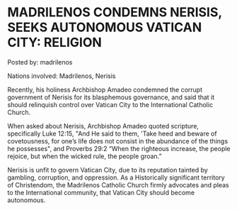 # MADRILENOS CONDEMNS NERISIS, SEEKS AUTONOMOUS VATICAN CITY: RELIGION

Posted by: madrilenos

Nations involved: Madrilenos, Nerisis

Recently, his holiness Archbishop Amadeo condemned the corrupt government of Nerisis for its blasphemous governance, and said that it should relinquish control over Vatican City to the International Catholic Church. 

When asked about Nerisis, Archbishop Amadeo quoted scripture, specifically Luke 12:15, "And He said to them, 'Take heed and beware of covetousness, for one’s life does not consist in the abundance of the things he possesses", and Proverbs 29:2 “When the righteous increase, the people rejoice, but when the wicked rule, the people groan.” 

Nerisis is unfit to govern Vatican City, due to its reputation tainted by gambling, corruption, and oppression. As a Historically significant territory of Christendom, the Madrilenos Catholic Church firmly advocates and pleas to the International community, that Vatican City should become autonomous. 
